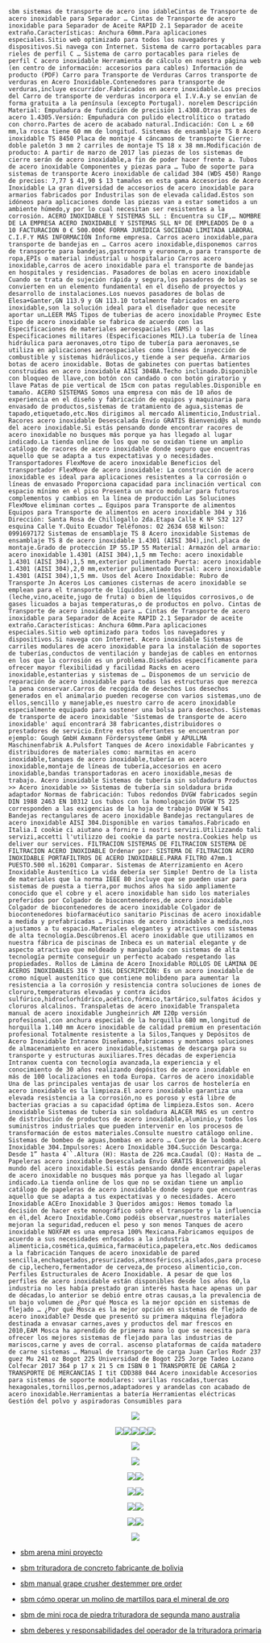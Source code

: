 
```
sbm sistemas de transporte de acero ino idableCintas de Transporte de acero inoxidable para Separador … Cintas de Transporte de acero inoxidable para Separador de Aceite RAPID 2.1 Separador de aceite extraño.Características: Anchura 60mm.Para aplicaciones especiales.Sitio web optimizado para todos los navegadores y dispositivos.Si navega con Internet. Sistema de carro portacables para rieles de perfil C … Sistema de carro portacables para rieles de perfil C acero inoxidable Herramienta de cálculo en nuestra página web (en centro de información: accesorios para cables) Información de producto (PDF) Carro para Transporte de Verduras Carros transporte de verduras en Acero Inoxidable.Contenedores para transporte de verduras,incluye escurridor.Fabricados en acero inoxidable.Los precios del Carro de transporte de verduras incorpora el I.V.A.y se envían de forma gratuita a la península (excepto Portugal). norelem Descripción Material: Empuñadura de fundición de precisión 1.4308.Otras partes de acero 1.4305.Versión: Empuñadura con pulido electrolítico o tratado con chorro.Partes de acero de acabado natural.Indicación: Con L ≥ 60 mm,la rosca tiene 60 mm de longitud. Sistemas de ensamblaje TS 8 Acero inoxidable TS 8450 Placa de montaje 4 cáncamos de transporte Cierre: doble paletón 3 mm 2 carriles de montaje TS 18 x 38 mm.Modificación de producto: A partir de marzo de 2017 las piezas de los sistemas de cierre serán de acero inoxidable,a fin de poder hacer frente a. Tubos de acero inoxidable Componentes y piezas para … Tubo de soporte para sistemas de transporte Acero inoxidable de calidad 304 (WDS 450) Rango de precios: 7,77 $ 41,90 $ 13 tamaños en esta gama Accesorios de Acero Inoxidable La gran diversidad de accesorios de acero inoxidable para armarios fabricados por Industrilas son de elevada calidad.Estos son idóneos para aplicaciones donde las piezas van a estar sometidos a un ambiente húmedo,y por lo cual necesitan ser resistentes a la corrosión. ACERO INOXIDABLE Y SISTEMAS SLL : Encuentra su CIF,… NOMBRE DE LA EMPRESA ACERO INOXIDABLE Y SISTEMAS SLL Nº DE EMPLEADOS De 0 a 10 FACTURACION 0 € 500.000€ FORMA JURÍDICA SOCIEDAD LIMITADA LABORAL C.I.F.Y MÁS INFORMACIÓN Informe empresa. Carros acero inoxidable,para transporte de bandejas en … Carros acero inoxidable,disponemos carros de transporte para bandejas,gastronorm y euronorm,o para transporte de ropa,EPIs o material industrial u hospitalario Carros acero inoxidable,carros de acero inoxidable para el transporte de bandejas en hospitales y residencias. Pasadores de bolas en acero inoxidable Cuando se trata de sujeción rápida y segura,los pasadores de bolas se convierten en un elemento fundamental en el diseño de proyectos y desarrollo de instalaciones.Los nuevos pasadores de bolas de Elesa+Ganter,GN 113.9 y GN 113.10 totalmente fabricados en acero inoxidable,son la solución ideal para el diseñador que necesite aportar un…LEER MÁS Tipos de tuberias de acero inoxidable Proymec Este tipo de acero inoxidable se fabrica de acuerdo con las Especificaciones de materiales aeroespaciales (AMS) o las Especificaciones militares (Especificaciones MIL).La tubería de línea hidráulica para aeronaves,otro tipo de tubería para aeronaves,se utiliza en aplicaciones aeroespaciales como líneas de inyección de combustible y sistemas hidráulicos,y tiende a ser pequeña. Armarios botas de acero inoxidable. Botas de gabinetes con puertas batientes construidas en acero inoxidable AISI 304BA.Techo inclinado.Disponible con bloqueo de llave,con botón con candado o con botón giratorio y llave Patas de pie vertical de 15cm con patas regulables.Disponible en tamaño. ACERO SISTEMAS Somos una empresa con más de 10 años de experiencia en el diseño y fabricación de equipos y maquinaria para envasado de productos,sistemas de tratamiento de agua,sistemas de tapado,etiquetado,etc.Nos dirigimos al mercado Alimenticio,Industrial. Racores acero inoxidable Desescalada Envío GRATIS Bienvenid@s al mundo del acero inoxidable.Si estás pensando donde encontrar racores de acero inoxidable no busques más porque ya has llegado al lugar indicado.La tienda online de los que no se oxidan tiene un amplio catálogo de racores de acero inoxidable donde seguro que encuentras aquello que se adapta a tus expectativas y o necesidades. Transportadores FlexMove de acero inoxidable Beneficios del transportador FlexMove de acero inoxidable: La construcción de acero inoxidable es ideal para aplicaciones resistentes a la corrosión o líneas de envasado Proporciona capacidad para inclinación vertical con espacio mínimo en el piso Presenta un marco modular para futuros complementos y cambios en la línea de producción Las Soluciones FlexMove eliminan cortes … Equipos para Transporte de alimentos Equipos para Transporte de alimentos en acero inoxidable 304 y 316 Dirección: Santa Rosa de Chillogallo 2da.Etapa Calle K Nº S32 127 esquina Calle Y.Quito Ecuador Teléfonos: 02 2634 658 Wilson: 0991697172 Sistemas de ensamblaje TS 8 Acero inoxidable Sistemas de ensamblaje TS 8 de acero inoxidable 1.4301 (AISI 304),incl.placa de montaje.Grado de protección IP 55.IP 55 Material: Armazón del armario: acero inoxidable 1.4301 (AISI 304),1,5 mm Techo: acero inoxidable 1.4301 (AISI 304),1,5 mm,exterior pulimentado Puerta: acero inoxidable 1.4301 (AISI 304),2,0 mm,exterior pulimentado Dorsal: acero inoxidable 1.4301 (AISI 304),1,5 mm. Usos del Acero Inoxidable: Rubro de Transporte Jn Aceros Los camiones cisternas de acero inoxidable se emplean para el transporte de líquidos,alimentos (leche,vino,aceite,jugo de fruta) o bien de líquidos corrosivos,o de gases licuados a bajas temperaturas,o de productos en polvo. Cintas de Transporte de acero inoxidable para … Cintas de Transporte de acero inoxidable para Separador de Aceite RAPID 2.1 Separador de aceite extraño.Características: Anchura 60mm.Para aplicaciones especiales.Sitio web optimizado para todos los navegadores y dispositivos.Si navega con Internet. Acero inoxidable Sistemas de carriles modulares de acero inoxidable para la instalación de soportes de tuberías,conductos de ventilación y bandejas de cables en entornos en los que la corrosión es un problema.Diseñados específicamente para ofrecer mayor flexibilidad y facilidad Racks en acero inoxidable,estanterias y sistemas de … Disponemos de un servicio de reparación de acero inoxidable para todas las estructuras que merezca la pena conservar.Carros de recogida de desechos Los desechos generados en el animalario pueden recogerse con varios sistemas,uno de ellos,sencillo y manejable,es nuestro carro de acero inoxidable especialmente equipado para sostener una bolsa para desechos. Sistemas de transporte de acero inoxidable 'Sistemas de transporte de acero inoxidable' aquí encontrará 38 fabricantes,distribuidores o prestadores de servicio.Entre estos ofertantes se encuentran por ejemplo: Gough GmbH Axmann Fördersysteme GmbH y APULLMA Maschinenfabrik A.Pulsfort Tanques de Acero inoxidable Fabricantes y distribuidores de materiales como: marmitas en acero inoxidable,tanques de acero inoxidable,tubería en acero inoxidable,montaje de líneas de tubería,accesorios en acero inoxidable,bandas transportadoras en acero inoxidable,mesas de trabajo. Acero inoxidable Sistemas de tubería sin soldadura Productos >> Acero inoxidable >> Sistemas de tubería sin soldadura brida adaptador Normas de fabricación: Tubos redondos DVGW fabricados según DIN 1988 2463 EN 10312 Los tubos con la homologación DVGW TS 225 corresponden a las exigencias de la hoja de trabajo DVGW W 541 Bandejas rectangulares de acero inoxidable Bandejas rectangulares de acero inoxidable AISI 304.Disponible en varios tamaños.Fabricado en Italia.I cookie ci aiutano a fornire i nostri servizi.Utilizzando tali servizi,accetti l'utilizzo dei cookie da parte nostra.Cookies help us deliver our services. FILTRACION SISTEMAS DE FILTRACION SISTEMA DE FILTRACION ACERO INOXIDABLE Ordenar por: SISTEMA DE FILTRACION ACERO INOXIDABLE PORTAFILTROS DE ACERO INOXIDABLE.PARA FILTRO 47mm.1 PUESTO.500 ml.16201 Comparar. Sistemas de Aterrizamiento en Acero Inoxidable Austenítico La vida debería ser Simple! Dentro de la lista de materiales que la norma IEEE 80 incluye que se pueden usar para sistemas de puesta a tierra,por muchos años ha sido ampliamente conocido que el cobre y el acero inoxidable han sido los materiales preferidos por Colgador de biocontenedores,de acero inoxidable Colgador de biocontenedores de acero inoxidable Colgador de biocontenedores biofarmacéutico sanitario Piscinas de acero inoxidable a medida y prefabricadas … Piscinas de acero inoxidable a medida,nos ajustamos a tu espacio.Materiales elegantes y atractivos con sistemas de alta tecnología.Descúbrenos.El acero inoxidable que utilizamos en nuestra fábrica de piscinas de Inbeca es un material elegante y de aspecto atractivo que moldeado y manipulado con sistemas de alta tecnología permite conseguir un perfecto acabado respetando las propiedades. Rollos de Lámina de Acero Inoxidable ROLLOS DE LÁMINA DE ACEROS INOXIDABLES 316 Y 316L DESCRIPCIÓN: Es un acero inoxidable de cromo níquel austenítico que contiene molibdeno para aumentar la resistencia a la corrosión y resistencia contra soluciones de iones de cloruro,temperaturas elevadas y contra ácidos sulfúrico,hidroclorhídrico,acético,fórmico,tartárico,sulfatos ácidos y cloruros alcalinos. Transpaletas de acero inoxidable Transpaleta manual de acero inoxidable Jungheinrich AM I20p versión profesional,con anchura especial de la horquilla 680 mm,longitud de horquilla 1.140 mm Acero inoxidable de calidad premium en presentación profesional Totalmente resistente a la Silos,Tanques y Depósitos de Acero Inoxidable Intranox Diseñamos,fabricamos y montamos soluciones de almacenamiento en acero inoxidable,sistemas de descarga para su transporte y estructuras auxiliares.Tres décadas de experiencia Intranox cuenta con tecnología avanzada,la experiencia y el conocimiento de 30 años realizando depósitos de acero inoxidable en más de 100 localizaciones en toda Europa. Carros de acero inoxidable Una de las principales ventajas de usar los carros de hostelería en acero inoxidable es la limpieza.El acero inoxidable garantiza una elevada resistencia a la corrosión,no es poroso y está libre de bacterias gracias a su capacidad óptima de limpieza.Estos son. Acero inoxidable Sistemas de tubería sin soldadura ALACER MAS es un centro de distribución de productos de acero inoxidable,aluminio,y todos los suministros industriales que pueden intervenir en los procesos de transformación de estos materiales.Consulte nuestro catálogo online. Sistemas de bombeo de aguas,bombas en acero … Cuerpo de la bomba.Acero Inoxidable 304.Impulsores: Acero Inoxidable 304.Succión Descarga: Desde 1” hasta 4``.Altura (H): Hasta de 226 mca.Caudal (Q): Hasta de … Papeleras acero inoxidable Desescalada Envío GRATIS Bienvenid@s al mundo del acero inoxidable.Si estás pensando donde encontrar papeleras de acero inoxidable no busques más porque ya has llegado al lugar indicado.La tienda online de los que no se oxidan tiene un amplio catálogo de papeleras de acero inoxidable donde seguro que encuentras aquello que se adapta a tus expectativas y o necesidades. Acero Inoxidable ACEro Inoxidable 3 Queridos amigos: Hemos tomado la decisión de hacer este monográfico sobre el transporte y la influencia en él,del Acero Inoxidable.Como podéis observar,nuestros materiales mejoran la seguridad,reducen el peso y son menos Tanques de acero inoxidable NOXFAM es una empresa 100% Mexicana.Fabricamos equipos de acuerdo a sus necesidades enfocados a la industria alimenticia,cosmética,química,farmacéutica,papelera,etc.Nos dedicamos a la fabricación Tanques de acero inoxidable de pared sencilla,enchaquetados,presurizados,atmosféricos,aislados,para proceso de cip,lechero,fermentador de cerveza,de proceso alimenticio,con. Perfiles Estructurales de Acero Inoxidable. A pesar de que los perfiles de acero inoxidable están disponibles desde los años 60,la industria no les había prestado gran interés hasta hace apenas un par de décadas,lo anterior se debió entre otras causas,a la prevalencia de un bajo volumen de ¿Por qué Mosca es la mejor opción en sistemas de flejado … ¿Por qué Mosca es la mejor opción en sistemas de flejado de acero inoxidable? Desde que presentó su primera máquina flejadora destinada a envasar carnes,aves y productos del mar frescos en 2010,EAM Mosca ha aprendido de primera mano lo que se necesita para ofrecer los mejores sistemas de flejado para las industrias de mariscos,carne y aves de corral. ascenso plataformas de caída matadero de carne sistemas … Manual de transporte de carga Juan Carlos Rodr 237 guez Mu 241 oz Bogot 225 Universidad de Bogot 225 Jorge Tadeo Lozano Colfecar 2017 364 p 17 x 21 5 cm ISBN 0 1 TRANSPORTE DE CARGA 2 TRANSPORTE DE MERCANCIAS I tit CDD388 044 Acero inoxidable Accesorios para sistemas de soporte modulares: varillas roscadas,tuercas hexagonales,tornillos,pernos,adaptadores y arandelas con acabado de acero inoxidable.Herramientas a batería Herramientas eléctricas Gestión del polvo y aspiradoras Consumibles para 
```

<div align="center">

<a href="https://es-crusher.shibang-china.com/github&k=sbm+sistemas+de+transporte+de+acero+ino+idable"><img src="https://static.shibang-china.com/es/crusher/logo.jpg"></a>

<a href="https://es-crusher.shibang-china.com/github&k=sbm+sistemas+de+transporte+de+acero+ino+idable"><img src="https://static.shibang-china.com/es/crusher/index.jpg"></a><a href="https://es-crusher.shibang-china.com/material.htmlgithub&k=sbm+sistemas+de+transporte+de+acero+ino+idable"><img src="https://static.shibang-china.com/es/crusher/material.jpg"></a><a href="https://es-crusher.shibang-china.com/application.htmlgithub&k=sbm+sistemas+de+transporte+de+acero+ino+idable"><img src="https://static.shibang-china.com/es/crusher/application.jpg"></a><a href="https://es-crusher.shibang-china.com/aboutus.htmlgithub&k=sbm+sistemas+de+transporte+de+acero+ino+idable"><img src="https://static.shibang-china.com/es/crusher/aboutus.jpg"></a><a href="https://es-crusher.shibang-china.com/contact.htmlgithub&k=sbm+sistemas+de+transporte+de+acero+ino+idable"><img src="https://static.shibang-china.com/es/crusher/contact.jpg"></a>

<a href="https://es-crusher.shibang-china.com/github&k=sbm+sistemas+de+transporte+de+acero+ino+idable"><img src="https://static.shibang-china.com/es/crusher/banner.jpg"></a>

<a href="https://swt.shibang-china.com/github&k=sbm+sistemas+de+transporte+de+acero+ino+idable"><img src="https://static.shibang-china.com/es/crusher/text.jpg"></a>

<a href="https://swt.shibang-china.com/github&k=sbm+sistemas+de+transporte+de+acero+ino+idable"><img src="https://static.shibang-china.com/es/crusher/chat.jpg"></a><a href="https://es-crusher.shibang-china.com/contact.htmlgithub&k=sbm+sistemas+de+transporte+de+acero+ino+idable"><img src="https://static.shibang-china.com/es/crusher/message.jpg"></a>

<a href="https://es-crusher.shibang-china.com/products/pe.htmlgithub&k=sbm+sistemas+de+transporte+de+acero+ino+idable"><img src="https://static.shibang-china.com/es/crusher/pe.jpg"></a><a href="https://es-crusher.shibang-china.com/products/pf.htmlgithub&k=sbm+sistemas+de+transporte+de+acero+ino+idable"><img src="https://static.shibang-china.com/es/crusher/pf.jpg"></a>

<a href="https://es-crusher.shibang-china.com/products/hpt.htmlgithub&k=sbm+sistemas+de+transporte+de+acero+ino+idable"><img src="https://static.shibang-china.com/es/crusher/hpt.jpg"></a><a href="https://es-crusher.shibang-china.com/products/vsi.htmlgithub&k=sbm+sistemas+de+transporte+de+acero+ino+idable"><img src="https://static.shibang-china.com/es/crusher/vsi.jpg"></a>

<a href="https://es-crusher.shibang-china.com/products/klv.htmlgithub&k=sbm+sistemas+de+transporte+de+acero+ino+idable"><img src="https://static.shibang-china.com/es/crusher/klv.jpg"></a><a href="https://es-crusher.shibang-china.com/products/portable.htmlgithub&k=sbm+sistemas+de+transporte+de+acero+ino+idable"><img src="https://static.shibang-china.com/es/crusher/portable.jpg"></a>

<a href="https://swt.shibang-china.com/github&k=sbm+sistemas+de+transporte+de+acero+ino+idable"><img src="https://static.shibang-china.com/es/crusher/case.jpg"></a>

</div>


* [sbm arena mini proyecto](sbm%20arena%20mini%20proyecto.md)

* [sbm trituradora de concreto fabricante de bolivia](sbm%20trituradora%20de%20concreto%20fabricante%20de%20bolivia.md)

* [sbm manual grape crusher destemmer pre order](sbm%20manual%20grape%20crusher%20destemmer%20pre%20order.md)

* [sbm cómo operar un molino de martillos para el mineral de oro](sbm%20c%C3%B3mo%20operar%20un%20molino%20de%20martillos%20para%20el%20mineral%20de%20oro.md)

* [sbm de mini roca de piedra trituradora de segunda mano australia](sbm%20de%20mini%20roca%20de%20piedra%20trituradora%20de%20segunda%20mano%20australia.md)

* [sbm deberes y responsabilidades del operador de la trituradora primaria](sbm%20deberes%20y%20responsabilidades%20del%20operador%20de%20la%20trituradora%20primaria.md)